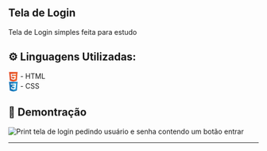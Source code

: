##  Tela de Login
Tela de Login simples feita para estudo

## ⚙ Linguagens Utilizadas:

<img align="center" alt="HTML" height="20" width="20" src="https://raw.githubusercontent.com/devicons/devicon/master/icons/html5/html5-original.svg"> - HTML <br>
<img align="center" alt="CSS" height="20" width="20" src="https://raw.githubusercontent.com/devicons/devicon/master/icons/css3/css3-original.svg"> - CSS <br>

## 📸 Demontração

<p float="left">
<img src="https://cdn.discordapp.com/attachments/879870124813856819/901946952239943761/unknown.png" alt="Print tela de login pedindo usuário e senha contendo um botão entrar"/>
</p>
<hr>

